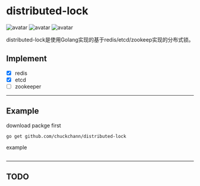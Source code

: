 # distributed-lock
![avatar](https://img.shields.io/badge/build-unkown-orange)
![avatar](https://img.shields.io/badge/release-v1.0.0-brightgreen)
![avatar](https://img.shields.io/badge/license-unkown-yellow)

distributed-lock是使用Golang实现的基于redis/etcd/zookeep实现的分布式锁。

## Implement
- [x] redis
- [x] etcd
- [ ] zookeeper

------



## Example

download packge first

```shell
go get github.com/chuckchann/distributed-lock
```

example 

```go

```




------

## TODO



